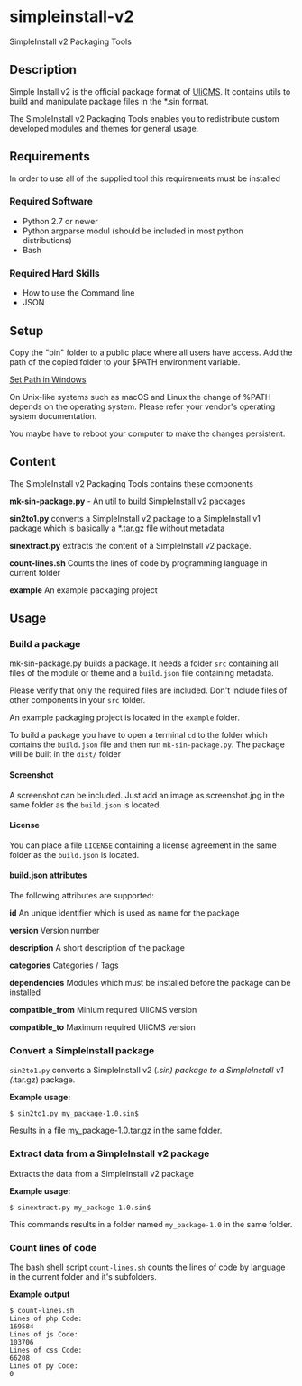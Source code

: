 # simpleinstall-v2

SimpleInstall v2 Packaging Tools

## Description

Simple Install v2 is the official package format of [UliCMS](https://en.ulicms.de).
It contains utils to build and manipulate package files in the *.sin format.

The SimpleInstall v2 Packaging Tools enables you to redistribute custom developed modules and themes for general usage.

## Requirements
 
In order to use all of the supplied tool this requirements must be installed

### Required Software

* Python 2.7 or newer
* Python argparse modul (should be included in most  python distributions)
* Bash

### Required Hard Skills
* How to use the Command line
* JSON 

## Setup
Copy the "bin" folder to a public place where all users have access.
Add the path of the copied folder to your $PATH environment variable.

[Set Path in Windows](https://www.computerhope.com/issues/ch000549.htm)

On Unix-like systems such as macOS and Linux the change of %PATH depends on the operating system. Please refer your vendor's operating system documentation.

You maybe have to reboot your computer to make the changes persistent.

## Content

The SimpleInstall v2 Packaging Tools contains these components

**mk-sin-package.py** - An util to build SimpleInstall v2 packages

**sin2to1.py** converts a SimpleInstall v2 package to a SimpleInstall v1 package which is basically a *.tar.gz file without metadata

**sinextract.py** extracts the content of a SimpleInstall v2 package.

**count-lines.sh**
Counts the lines of code by programming language in current folder

**example** An example packaging project

## Usage

### Build a package

mk-sin-package.py builds a package.
It needs a folder `src` containing all files of the module or theme and a `build.json` file containing metadata.

Please verify that only the required files are included.
Don't include files of other components in your `src` folder.

An example packaging project is located in the `example` folder.

To build a package you have to open a terminal `cd` to the folder which contains the `build.json` file and then run `mk-sin-package.py`.
The package will be built in the `dist/` folder

#### Screenshot

A screenshot can be included.
Just add an image as screenshot.jpg in the same folder as the `build.json` is located.

#### License

You can place a file `LICENSE` containing a license agreement in the same folder as the `build.json` is located.

#### build.json attributes

The following attributes are supported:

**id** An unique identifier which is used as name for the package

**version** Version number

**description** A short description of the package

**categories** Categories / Tags

**dependencies** Modules which must be installed before the package can be installed

**compatible_from** Minium required UliCMS version

**compatible_to** Maximum required UliCMS version

### Convert a SimpleInstall package

`sin2to1.py` converts a SimpleInstall v2 (*.sin) package to a SimpleInstall v1 (*.tar.gz) package.

**Example usage:**

```
$ sin2to1.py my_package-1.0.sin$
```

Results in a file my_package-1.0.tar.gz in the same folder.

### Extract data from a SimpleInstall v2 package

Extracts the data from a SimpleInstall v2 package
 
**Example usage:**

```
$ sinextract.py my_package-1.0.sin$
```

This commands results in a folder named `my_package-1.0` in the same folder.

### Count lines of code

The bash shell script `count-lines.sh` counts the lines of code by language in the current folder and it's subfolders.

**Example output**

```
$ count-lines.sh
Lines of php Code:
169584
Lines of js Code:
103706
Lines of css Code:
66208
Lines of py Code:
0
```
 